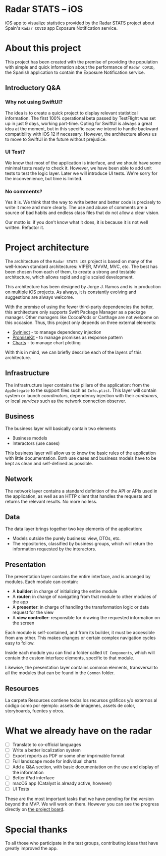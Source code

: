 # Radar STATS – iOS
iOS app to visualize statistics provided by the [Radar STATS](https://github.com/Radar-STATS/Radar-STATS) project about Spain's `Radar COVID` app Exposure Notification service.

# About this project
This project has been created with the premise of providing the population with simple and quick information about the performance of `Radar COVID`, the Spanish application to contain the Exposure Notification service.

## Introductory Q&A
### Why not using SwiftUI?
The idea is to create a quick project to display relevant statistical information. The first 100% operational beta passed by TestFlight was set up in just 9 days, working part-time. Opting for SwiftUI is always a great idea at the moment, but in this specific case we intend to handle backward compatibility with iOS 12 if necessary.
However, the architecture allows us to move to SwiftUI in the future without prejudice.

### UI Test?
We know that most of the application is interface, and we should have some minimal tests ready to check it. However, we have been able to add unit tests to test the logic layer.
Later we will introduce UI tests. We're sorry for the inconvenience, but time is limited.

### No comments?
Yes it is. We think that the way to write better and better code is precisely to write it more and more clearly. The use and abuse of comments are a source of bad habits and endless class files that do not allow a clear vision.

Our motto is: if you don't know what it does, it is because it is not well written. Refactor it.

# Project architecture
The architecture of the `Radar STATS iOS` project is based on many of the well-known standard architectures: VIPER, MVVM, MVC, etc. The best has been chosen from each of them, to create a strong and testable architecture, which allows rapid and agile scaled development.

This architecture has been designed by Jorge J. Ramos and is in production on multiple iOS projects.
As always, it is constantly evolving and suggestions are always welcome.

With the premise of using the fewer third-party dependencies the better, this architecture only supports Swift Package Manager as a package manager. Other managers like CocoaPods or Carthage are not welcome on this occasion.
Thus, this project only depends on three external elements:
- [Swinject](https://github.com/Swinject/Swinject) - to manage dependency injection
- [PromiseKit](https://github.com/mxcl/PromiseKit) - to manage promises as response pattern
- [Charts](https://github.com/danielgindi/Charts) - to manage chart plotting

With this in mind, we can briefly describe each of the layers of this architecture.

## Infrastructure
The infrastructure layer contains the pillars of the application: from the `AppDelegate` to the support files such as `Info.plist`. This layer will contain system or launch *coordinators*, dependency injection with their *containers*, or local *services* such as the network connection observer.

## Business
The business layer will basically contain two elements
- Business models
- Interactors (use cases)

This business layer will allow us to know the basic rules of the application with little documentation. Both use cases and business models have to be kept as clean and self-defined as possible.

## Network
The network layer contains a standard definition of the API or APIs used in the application, as well as an HTTP client that handles the requests and returns the relevant results.
No more no less.

## Data
The data layer brings together two key elements of the application:
- Models outside the purely business: view, DTOs, etc.
- The repositories, classified by business groups, which will return the information requested by the interactors.

## Presentation
The presentation layer contains the entire interface, and is arranged by modules. Each module can contain:
- A **builder**: in charge of initializing the entire module
- A **router**: in charge of navigating from that module to other modules of the app
- A **presenter**: in charge of handling the transformation logic or data request for the view
- A **view controller**: responsible for drawing the requested information on the screen

Each module is self-contained, and from its builder, it must be accessible from any other. This makes changes or certain complex navigation cycles easy to follow.

Inside each module you can find a folder called `UI Components`, which will contain the custom interface elements, specific to that module.

Likewise, the presentation layer contains common elements, transversal to all the modules that can be found in the `Common` folder.

## Resources
La carpeta Resources contiene todos los recursos gráficos y/o externos al código como por ejemplo: assets de imágenes, assets de color, storyboards, fuentes y otros.

# What we already have on the radar
- [ ] Translate to co-official languages
- [ ] Write a better localization system
- [ ] Export reports as PDF or some oher imprimable format
- [ ] Full landscape mode for individual charts
- [ ] Add a Q&A section, with basic documentation on the use and display of the information
- [ ] Better iPad interface
- [ ] macOS app (Catalyst is already active, however)
- [ ] UI Tests

These are the most important tasks that we have pending for the version beyond the MVP. We will work on them. However you can see the progress directly on [the project board](https://github.com/Radar-STATS/Radar-STATS-iOS/projects/1).

# Special thanks
To all those who participate in the test groups, contributing ideas that have greatly improved the app.

